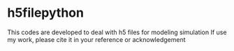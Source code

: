 # h5filepython
This codes are developed to deal with h5 files for modeling simulation
If use my work, please cite it in your reference or acknowledgement
